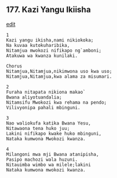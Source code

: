 ## 177. Kazi Yangu Ikiisha
[edit](https://docs.google.com/document/d/1ON0hMlNeTFzB7ARtAwaFmGLN6Gngz_oR/edit?mode=html)




    1
    Kazi yangu ikisha,nami nikiokoka;
    Na kuvaa kutokuharibika,
    Nitamjua mwokozi nifikapo ng`amboni;
    Atakuwa wa kwanza kunilaki.

    Chorus
    Nitamjua,Nitamjua,nikimwona uso kwa uso;
    Nitamjua,Nitamjua,kwa alama za misumari.

    2
    Furaha nitapata nikiona makao`
    Bwana aliyotuandalia;
    Nitamsifu Mwokozi kwa rehama na pendo;
    Vilivyonipa pahali mbinguni.

    3
    Nao waliokufa katika Bwana Yesu,
    Nitawaona tena huko juu;
    Lakini nifikapo kwake huko mbinguni,
    Nataka kumwona Mwokozi kwanza.

    4
    Milangoni mwa mji Bwana atanipisha,
    Pasipo machozi wala huzuni.
    Nitauimba wimbo wa milele;lakini
    Nataka kumwona mwokozi kwanza.



